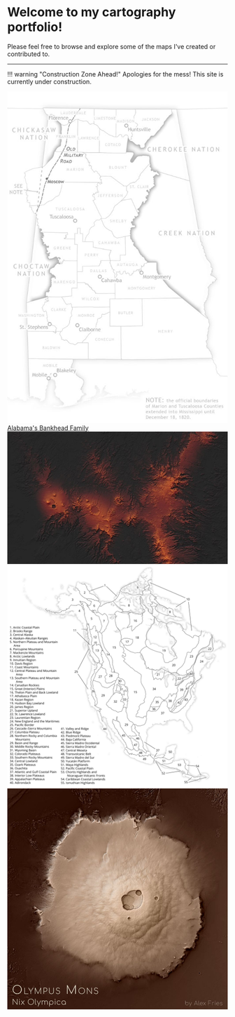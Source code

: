 # Welcome to my cartography portfolio!

Please feel free to browse and explore some of the maps I've created or contributed to.

---

!!! warning "Construction Zone Ahead!"
	Apologies for the mess! This site is currently under construction.



<div class="row">
	<div class="column">
		<div class="entry">
			<a href="portfolio/bankhead"><img class="thumb" src="img/bankhead_al1820_thumb.jpg" alt=""></a>
			<div class="thumb_label">
				<div class="label_text"><a href="portfolio/bankhead">Alabama's Bankhead Family</a></div>
			</div>
		</div>
	</div>
	<div class="column">
		<div class="entry">
			<img class="thumb" src="img/tibesti_thumb.jpg" alt="">
		</div>
	</div>
	<div class="column">
		<div class="entry">
			<img class="thumb" src="img/na_physioregions.jpg" alt="">
		</div>
	</div>
	<div class="column">
		<div class="entry">
			<img class="thumb" src="img/olympusmons_thumb.jpg" alt="">
		</div>
	</div>
</div>